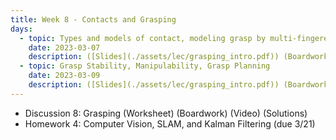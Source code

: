 ```yaml
---
title: Week 8 - Contacts and Grasping
days:
  - topic: Types and models of contact, modeling grasp by multi-fingered hands
    date: 2023-03-07
    description: ([Slides](./assets/lec/grasping_intro.pdf)) (Boardwork) (Video)  
  - topic: Grasp Stability, Manipulability, Grasp Planning
    date: 2023-03-09
    description: ([Slides](./assets/lec/grasping_intro.pdf)) (Boardwork) (Video) 
---
```


- Discussion 8: Grasping (Worksheet) (Boardwork) (Video) (Solutions)
- Homework 4: Computer Vision, SLAM, and Kalman Filtering (due 3/21)

<a id="Week9"></a>
